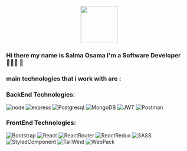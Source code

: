 
<div id="header" align="center">
  <img src="https://media.giphy.com/media/3oKIPnAiaMCws8nOsE/giphy.gif" width="100"/>
</div>


### Hi there my name is Salma Osama I'm a Software Developer 👩🏻‍💻 👋

### main technologies that i work with are : 


### BackEnd Technologies:

  ![node](https://img.shields.io/badge/Node.js-339933?style=for-the-badge&logo=nodedotjs&logoColor=white)
  ![express](https://img.shields.io/badge/Express.js-000000?style=for-the-badge&logo=express&logoColor=white)
  ![Postgresql](https://img.shields.io/badge/PostgreSQL-316192?style=for-the-badge&logo=postgresql&logoColor=white)
  ![MongoDB](https://img.shields.io/badge/MongoDB-4EA94B?style=for-the-badge&logo=mongodb&logoColor=white)
  ![JWT](https://img.shields.io/badge/JWT-000000?style=for-the-badge&logo=JSON%20web%20tokens&logoColor=white)
  ![Postman](https://img.shields.io/badge/Postman-FF6C37?style=for-the-badge&logo=Postman&logoColor=white)

### FrontEnd Technologies:
  ![Bootstrap](https://img.shields.io/badge/Bootstrap-563D7C?style=for-the-badge&logo=bootstrap&logoColor=white)
  ![React](https://img.shields.io/badge/React-20232A?style=for-the-badge&logo=react&logoColor=61DAFB)
 ![ReactRouter](https://img.shields.io/badge/React_Router-CA4245?style=for-the-badge&logo=react-router&logoColor=white)
  ![ReactRedux](https://img.shields.io/badge/Redux-593D88?style=for-the-badge&logo=redux&logoColor=white)
![SASS](https://img.shields.io/badge/Sass-CC6699?style=for-the-badge&logo=sass&logoColor=white)
 ![StyledComponent](https://img.shields.io/badge/styled--components-DB7093?style=for-the-badge&logo=styled-components&logoColor=white)
  ![TailWind](https://img.shields.io/badge/Tailwind_CSS-38B2AC?style=for-the-badge&logo=tailwind-css&logoColor=white)
  ![WebPack](https://img.shields.io/badge/Webpack-8DD6F9?style=for-the-badge&logo=Webpack&logoColor=white)




